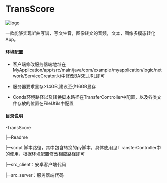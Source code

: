 # TransScore

![logo](https://p.ipic.vip/8lkjaa.png)

一款能够实现听曲写谱，写文生音，图像转文的音频，文本，图像多模态转化App。

#### 环境配置

* 客户端修改服务器端地址在MyApplication/app/src/main/java/com/example/myapplication/logic/network/ServiceCreator.kt中修改BASE_URL即可

* 服务器要求显存>14GB,建议至少16GB显存

* Conda环境路径以及转换脚本路径在TransferController中配置，以及各类文件存放的位置在FileUtils中配置

#### 目录说明

-TransScore

|--Readme

|--script 脚本路径，其中包含转换的py脚本，具体使用见T ransferController中的使用，根据环境配置修改相应路径即可

|--src_client：安卓客户端代码

|--src_server：服务器端代码

